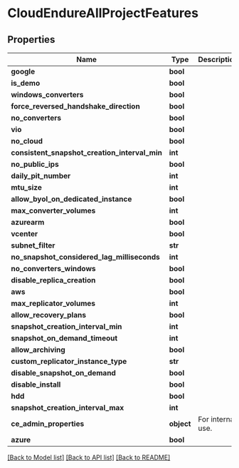 # CloudEndureAllProjectFeatures

## Properties
Name | Type | Description | Notes
------------ | ------------- | ------------- | -------------
**google** | **bool** |  | [optional]
**is_demo** | **bool** |  | [optional]
**windows_converters** | **bool** |  | [optional]
**force_reversed_handshake_direction** | **bool** |  | [optional]
**no_converters** | **bool** |  | [optional]
**vio** | **bool** |  | [optional]
**no_cloud** | **bool** |  | [optional]
**consistent_snapshot_creation_interval_min** | **int** |  | [optional]
**no_public_ips** | **bool** |  | [optional]
**daily_pit_number** | **int** |  | [optional]
**mtu_size** | **int** |  | [optional]
**allow_byol_on_dedicated_instance** | **bool** |  | [optional]
**max_converter_volumes** | **int** |  | [optional]
**azurearm** | **bool** |  | [optional]
**vcenter** | **bool** |  | [optional]
**subnet_filter** | **str** |  | [optional]
**no_snapshot_considered_lag_milliseconds** | **int** |  | [optional]
**no_converters_windows** | **bool** |  | [optional]
**disable_replica_creation** | **bool** |  | [optional]
**aws** | **bool** |  | [optional]
**max_replicator_volumes** | **int** |  | [optional]
**allow_recovery_plans** | **bool** |  | [optional]
**snapshot_creation_interval_min** | **int** |  | [optional]
**snapshot_on_demand_timeout** | **int** |  | [optional]
**allow_archiving** | **bool** |  | [optional]
**custom_replicator_instance_type** | **str** |  | [optional]
**disable_snapshot_on_demand** | **bool** |  | [optional]
**disable_install** | **bool** |  | [optional]
**hdd** | **bool** |  | [optional]
**snapshot_creation_interval_max** | **int** |  | [optional]
**ce_admin_properties** | **object** | For internal use. | [optional]
**azure** | **bool** |  | [optional]

[[Back to Model list]](API_README.md#documentation-for-models) [[Back to API list]](API_README.md#documentation-for-api-endpoints) [[Back to README]](API_README.md)

